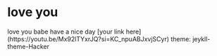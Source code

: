 <h1>love you</h1>
<b1>love you babe have a nice day</b1>
[your link here](https://youtu.be/Mx92lTYxrJQ?si=KC_npuABJxvjSCyr)
theme: jeykll-theme-Hacker